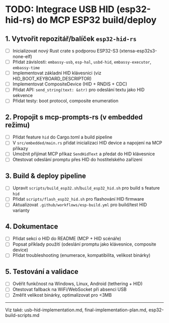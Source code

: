 # TODO: Integrace USB HID (esp32-hid-rs) do MCP ESP32 build/deploy

## 1. Vytvořit repozitář/balíček `esp32-hid-rs`
- [ ] Inicializovat nový Rust crate s podporou ESP32-S3 (xtensa-esp32s3-none-elf)
- [ ] Přidat závislosti: `embassy-usb`, `esp-hal`, `usbd-hid`, `embassy-executor`, `embassy-time`
- [ ] Implementovat základní HID klávesnici (viz HID_BOOT_KEYBOARD_DESCRIPTOR)
- [ ] Implementovat CompositeDevice (HID + RNDIS + CDC)
- [ ] Přidat API: `send_string(text: &str)` pro odeslání textu jako HID sekvence
- [ ] Přidat testy: boot protocol, composite enumeration

## 2. Propojit s mcp-prompts-rs (v embedded režimu)
- [ ] Přidat feature `hid` do Cargo.toml a build pipeline
- [ ] V `src/embedded/main.rs` přidat inicializaci HID device a napojení na MCP příkazy
- [ ] Umožnit přijímat MCP příkaz `SendHidText` a předat do HID klávesnice
- [ ] Otestovat odeslání promptu přes HID do hostitelského zařízení

## 3. Build & deploy pipeline
- [ ] Upravit `scripts/build_esp32.sh`/`build_esp32_hid.sh` pro build s feature `hid`
- [ ] Přidat `scripts/flash_esp32_hid.sh` pro flashování HID firmware
- [ ] Aktualizovat `.github/workflows/esp-build.yml` pro build/test HID varianty

## 4. Dokumentace
- [ ] Přidat sekci o HID do README (MCP + HID scénáře)
- [ ] Popsat příklady použití (odeslání promptu jako klávesnice, composite device)
- [ ] Přidat troubleshooting (enumerace, kompatibilita, velikost binárky)

## 5. Testování a validace
- [ ] Ověřit funkčnost na Windows, Linux, Android (tethering + HID)
- [ ] Otestovat fallback na WiFi/WebSocket při absenci USB
- [ ] Změřit velikost binárky, optimalizovat pro <3MB

---

Viz také: usb-hid-implementation.md, final-implementation-plan.md, esp32-build-scripts.md 